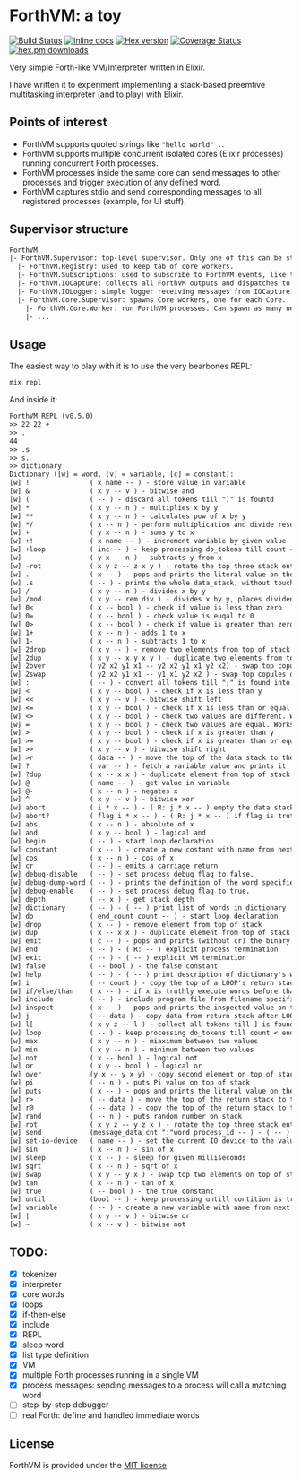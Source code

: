 # ForthVM: a toy

[![Build Status](https://travis-ci.org/alexiob/forthvm.svg?branch=master)](https://travis-ci.org/alexiob/forthvm)
[![Inline docs](http://inch-ci.org/github/alexiob/forthvm.svg)](http://inch-ci.org/github/alexiob/forthvm)
[![Hex version](https://img.shields.io/hexpm/v/forthvm.svg)](https://hex.pm/packages/forthvm)
[![Coverage Status](https://coveralls.io/repos/github/alexiob/forthvm/badge.svg?branch=master)](https://coveralls.io/github/alexiob/forthvm?branch=master)
[![hex.pm downloads](https://img.shields.io/hexpm/dt/forthvm.svg)](https://hex.pm/packages/forthvm)

Very simple Forth-like VM/Interpreter written in Elixir.

I have written it to experiment implementing a stack-based preemtive multitasking interpreter (and to play) with Elixir.

## Points of interest

- ForthVM supports quoted strings like `"hello world" .`.
- ForthVM supports multiple concurrent isolated cores (Elixir processes) running concurrent Forth processes.
- ForthVM processes inside the same core can send messages to other processes and trigger execution of any defined word.
- ForthVM captures stdio and send corresponding messages to all registered processes (example, for UI stuff).

## Supervisor structure

```txt
ForthVM
|- ForthVM.Supervisor: top-level supervisor. Only one of this can be started.
  |- ForthVM.Registry: used to keep tab of core workers.
  |- ForthVM.Subscriptions: used to subscribe to ForthVM events, like those from IOCapture.
  |- ForthVM.IOCapture: collects all ForthVM outputs and dispatches to registered processes.
  |- ForthVM.IOLogger: simple logger receiving messages from IOCapture.
  |- ForthVM.Core.Supervisor: spawns Core workers, one for each Core.
    |- ForthVM.Core.Worker: run ForthVM processes. Can spawn as many new processes as needed.
    |- ...
```

## Usage

The easiest way to play with it is to use the very bearbones REPL:

```sh
mix repl
```

And inside it:

```txt
ForthVM REPL (v0.5.0)
>> 22 22 +
>> .
44
>> .s
>> s.
>> dictionary
Dictionary ([w] = word, [v] = variable, [c] = constant):
[w] !               ( x name -- ) - store value in variable
[w] &               ( x y -- v ) - bitwise and
[w] (               ( -- ) - discard all tokens till ")" is fountd
[w] *               ( x y -- n ) - multiplies x by y
[w] **              ( x y -- n ) - calculates pow of x by y
[w] */              ( x -- n ) - perform multiplication and divide result by x
[w] +               ( y x -- n ) - sums y to x
[w] +!              ( x name -- ) - increment variable by given value
[w] +loop           ( inc -- ) - keep processing do_tokens till count < end_count, incrementing count by top value on the data stack
[w] -               ( y x -- n ) - subtracts y from x
[w] -rot            ( x y z -- z x y ) - rotate the top three stack entries, top goes on bottom
[w] .               ( x -- ) - pops and prints the literal value on the top of the data_stack
[w] .s              ( -- ) - prints the whole data_stack, without touching it
[w] /               ( x y -- n ) - divides x by y
[w] /mod            ( x y -- rem div ) - divides x by y, places divident and reminder on top of data stack
[w] 0<              ( x -- bool ) - check if value is less than zero
[w] 0=              ( x -- bool ) - check value is euqal to 0
[w] 0>              ( x -- bool ) - check if value is greater than zero
[w] 1+              ( x -- n ) - adds 1 to x
[w] 1-              ( x -- n ) - subtracts 1 to x
[w] 2drop           ( x y -- ) - remove two elements from top of stack
[w] 2dup            ( x y -- x y x y ) - duplicate two elements from top of stack
[w] 2over           ( y2 x2 y1 x1 -- y2 x2 y1 x1 y2 x2) - swap top copules on top of stack
[w] 2swap           ( y2 x2 y1 x1 -- y1 x1 y2 x2 ) - swap top copules on top of stack
[w] :               ( -- ) - convert all tokens till ";" is found into a new word
[w] <               ( x y -- bool ) - check if x is less than y
[w] <<              ( x y -- v ) - bitwise shift left
[w] <=              ( x y -- bool ) - check if x is less than or equal to y
[w] <>              ( x y -- bool ) - check two values are different. Works on different types
[w] =               ( x y -- bool ) - check two values are equal. Works on different types
[w] >               ( x y -- bool ) - check if x is greater than y
[w] >=              ( x y -- bool ) - check if x is greater than or equal to y
[w] >>              ( x y -- v ) - bitwise shift right
[w] >r              ( data -- ) - move the top of the data stack to the return stack
[w] ?               ( var -- ) - fetch a variable value and prints it
[w] ?dup            ( x -- x x ) - duplicate element from top of stack if element value is truthly
[w] @               ( name -- ) - get value in variable
[w] @-              ( x -- n ) - negates x
[w] ^               ( x y -- v ) - bitwise xor
[w] abort           ( i * x -- ) - ( R: j * x -- ) empty the data stack and perform the function of QUIT, which includes emptying the return stack, without displaying a message.
[w] abort?          ( flag i * x -- ) - ( R: j * x -- ) if flag is truthly empty the data stack and perform the function of QUIT, which includes emptying the return stack, displaying a message.
[w] abs             ( x -- n ) - absolute of x
[w] and             ( x y -- bool ) - logical and
[w] begin           ( -- ) - start loop declaration
[w] constant        ( x -- ) - create a new costant with name from next token and value from data stack
[w] cos             ( x -- n ) - cos of x
[w] cr              ( -- ) - emits a carriage return
[w] debug-disable   ( -- ) - set process debug flag to false.
[w] debug-dump-word ( -- ) - prints the definition of the word specified in the next token.
[w] debug-enable    ( -- ) - set process debug flag to true.
[w] depth           ( -- x ) - get stack depth
[w] dictionary      ( -- ) - ( -- ) print list of words in dictionary
[w] do              ( end_count count -- ) - start loop declaration
[w] drop            ( x -- ) - remove element from top of stack
[w] dup             ( x -- x x ) - duplicate element from top of stack
[w] emit            ( c -- ) - pops and prints (without cr) the binary of an ascii value on the top of the data_stack
[w] end             ( -- ) - ( R: -- ) explicit process termination
[w] exit            ( -- ) - ( -- ) explicit VM termination
[w] false           ( -- bool ) - the false constant
[w] help            ( -- ) - ( -- ) print description of dictionary's word/var/const specified as the next token
[w] i               ( -- count ) - copy the top of a LOOP's return stack to the data stack
[w] if/else/than    ( x -- ) - if x is truthly execute words before than, if falsly and else is specified, execute code before else
[w] include         ( -- ) - include program file from filename specified in next token.
[w] inspect         ( x -- ) - pops and prints the inspected value on the top of the data_stack
[w] j               ( -- data ) - copy data from return stack after LOOP's definition to the data stack
[w] l[              ( x y z -- l ) - collect all tokens till ] is found and store on the data stack as a list
[w] loop            ( -- ) - keep processing do_tokens till count < end_count, each step incrementing count by 1
[w] max             ( x y -- n ) - miaximum between two values
[w] min             ( x y -- n ) - minimum between two values
[w] not             ( x -- bool ) - logical not
[w] or              ( x y -- bool ) - logical or
[w] over            (y x -- y x y) - copy second element on top of stack
[w] pi              ( -- n ) - puts Pi value on top of stack
[w] puts            ( x -- ) - pops and prints the literal value on the top of the data_stack
[w] r>              ( -- data ) - move the top of the return stack to the data stack
[w] r@              ( -- data ) - copy the top of the return stack to the data stack
[w] rand            ( -- n ) - puts random number on stack
[w] rot             ( x y z -- y z x ) - rotate the top three stack entries, bottom goes on top
[w] send            (message_data cnt ":"word process_id -- ) - ( -- ) sends a message to a process inside the current core. The message is handled by a word with same name minus the ":" prefix. Cnt is the number elements in the data stack to be included in the message.
[w] set-io-device   ( name -- ) - set the current IO device to the value on the top of the data_stack
[w] sin             ( x -- n ) - sin of x
[w] sleep           ( x -- ) - sleep for given milliseconds
[w] sqrt            ( x -- n ) - sqrt of x
[w] swap            ( x y -- y x ) - swap top two elements on top of stack
[w] tan             ( x -- n ) - tan of x
[w] true            ( -- bool ) - the true constant
[w] until           (bool -- ) - keep processing untill contition is truthly
[w] variable        ( -- ) - create a new variable with name from next token
[w] |               ( x y -- v ) - bitwise or
[w] ~               ( x -- v ) - bitwise not
```

## TODO:

- [x] tokenizer
- [x] interpreter
- [x] core words
- [x] loops
- [x] if-then-else
- [x] include
- [x] REPL
- [x] sleep word
- [x] list type definition
- [x] VM
- [x] multiple Forth processes running in a single VM
- [x] process messages: sending messages to a process will call a matching word
- [ ] step-by-step debugger
- [ ] real Forth: define and handled immediate words

## License

ForthVM is provided under the [MIT license](LICENSE)
